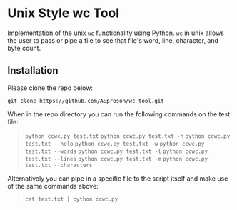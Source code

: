 # Unix Style wc Tool

Implementation of the unix `wc` functionality using Python. `wc` in unix allows the user to pass or pipe a file to see that file's word, line, character, and byte count.

## Installation

Please clone the repo below:

`git clone https://github.com/ASproson/wc_tool.git`

When in the repo directory you can run the following commands on the test file:

> `python ccwc.py test.txt`
> `python ccwc.py test.txt -h`
> `python ccwc.py test.txt --help`
> `python ccwc.py test.txt -w`
> `python ccwc.py test.txt --words`
> `python ccwc.py test.txt -l`
> `python ccwc.py test.txt --lines`
> `python ccwc.py test.txt -m`
> `python ccwc.py test.txt --characters`

Alternatively you can pipe in a specific file to the script itself and make use of the same commands above:

> `cat test.txt | python ccwc.py`
